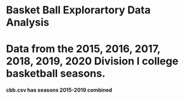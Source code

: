 # Basket Ball Explorartory Data Analysis
# Data from the 2015, 2016, 2017, 2018, 2019, 2020 Division I college basketball seasons.
#### cbb.csv has seasons 2015-2019 combined
